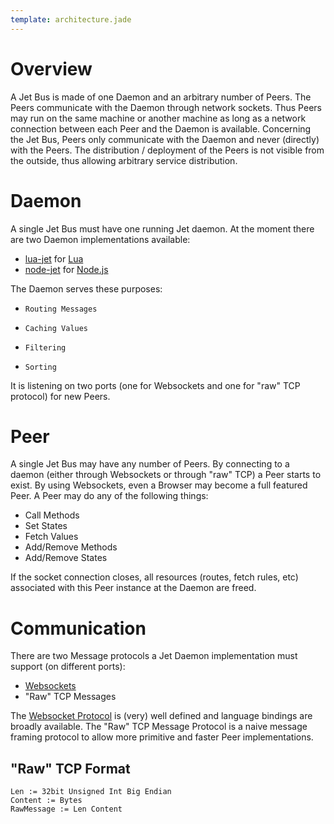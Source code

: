 ```yaml
---
template: architecture.jade
---
```


# Overview

A Jet Bus is made of one Daemon and an arbitrary number of Peers. The Peers
communicate with the Daemon through network sockets. Thus Peers may run on the same
machine or another machine as long as a network connection between
each Peer and the Daemon is available. Concerning the Jet Bus, Peers only communicate with the
Daemon and never (directly) with the Peers. The distribution /
deployment of the Peers is not visible from the outside, thus allowing
arbitrary service distribution.

# Daemon

A single Jet Bus must have one running Jet daemon. At the moment there are two Daemon
implementations available:

 *    [lua-jet](http://github.com/lipp/lua-jet) for [Lua](http://www.lua.org)
 *    [node-jet](http://github.com/lipp/node-jet) for [Node.js](http://www.nodejs.org)

The Daemon serves these purposes:

 *     Routing Messages
 *     Caching Values
 *     Filtering
 *     Sorting

It is listening on two ports (one for Websockets and one for "raw" TCP
protocol) for new Peers.

# Peer

A single Jet Bus may have any number of Peers. By connecting to a daemon (either through
Websockets or through "raw" TCP) a Peer starts to exist. By using
Websockets, even a Browser may become a full featured Peer. A Peer may do
any of the following things:

 *    Call Methods
 *    Set States
 *    Fetch Values
 *    Add/Remove Methods
 *    Add/Remove States

If the socket connection closes, all resources (routes, fetch rules,
etc) associated with this Peer instance at the Daemon are freed. 

# Communication

There are two Message protocols a Jet Daemon implementation must
support (on different ports): 

 *    [Websockets](http://tools.ietf.org/html/rfc6455)
 *    "Raw" TCP Messages

The [Websocket Protocol](http://tools.ietf.org/html/rfc6455) is (very)
well defined and language bindings are broadly available. The "Raw"
TCP Message Protocol is a naive message framing protocol to allow more
primitive and faster Peer implementations.

## "Raw" TCP Format

```
Len := 32bit Unsigned Int Big Endian
Content := Bytes
RawMessage := Len Content
```